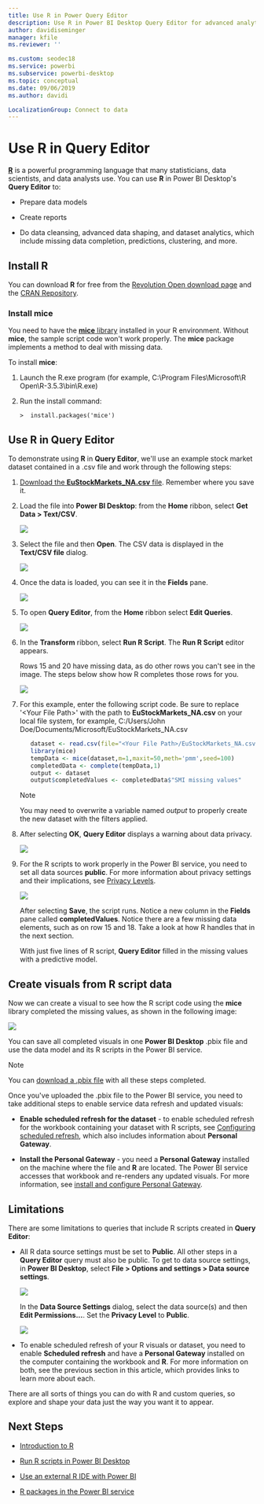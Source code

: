 ```yaml
---
title: Use R in Power Query Editor
description: Use R in Power BI Desktop Query Editor for advanced analytics
author: davidiseminger
manager: kfile
ms.reviewer: ''

ms.custom: seodec18
ms.service: powerbi
ms.subservice: powerbi-desktop
ms.topic: conceptual
ms.date: 09/06/2019
ms.author: davidi

LocalizationGroup: Connect to data
---
```

# Use R in Query Editor

[**R**](https://mran.microsoft.com/documents/what-is-r) is a powerful programming language that many statisticians, data scientists, and data analysts use. You can use **R** in Power BI Desktop's **Query Editor** to:

* Prepare data models

* Create reports

* Do data cleansing, advanced data shaping, and dataset analytics, which include missing data completion, predictions, clustering, and more.  

## Install R

You can download  **R** for free from the [Revolution Open download page](https://mran.revolutionanalytics.com/download/) and the [CRAN Repository](https://cran.r-project.org/bin/windows/base/).

### Install mice

You need to have the [**mice** library](https://www.rdocumentation.org/packages/mice/versions/3.5.0/topics/mice) installed in your R environment. Without **mice**, the sample script code won't work properly. The **mice** package implements a method to deal with missing data.

To install **mice**:

1. Launch the R.exe program (for example, C:\Program Files\Microsoft\R Open\R-3.5.3\bin\R.exe)  

2. Run the install command:

   ``` 
   >  install.packages('mice') 
   ```

## Use R in Query Editor

To demonstrate using **R** in **Query Editor**, we'll use an example stock market dataset contained in  a .csv file and work through the following steps:

1. [Download the **EuStockMarkets_NA.csv** file](http://download.microsoft.com/download/F/8/A/F8AA9DC9-8545-4AAE-9305-27AD1D01DC03/EuStockMarkets_NA.csv). Remember where you save it.

1. Load the file into **Power BI Desktop**: from the **Home** ribbon, select **Get Data > Text/CSV**.

   ![](media/desktop-r-in-query-editor/r-in-query-editor_1.png)

1. Select the file and then **Open**. The CSV data is displayed in the **Text/CSV file** dialog.

   ![](media/desktop-r-in-query-editor/r-in-query-editor_2.png)

1. Once the data is loaded, you can see it in the **Fields** pane.

   ![](media/desktop-r-in-query-editor/r-in-query-editor_3.png)

1. To open **Query Editor**, from the **Home** ribbon select **Edit Queries**.

   ![](media/desktop-r-in-query-editor/r-in-query-editor_4.png)

1. In the **Transform** ribbon, select **Run R Script**. The **Run R Script** editor appears.  

   Rows 15 and 20 have missing data, as do other rows you can't see in the image. The steps below show how R completes those rows for you.

   ![](media/desktop-r-in-query-editor/r-in-query-editor_5d.png)

1. For this example, enter the following script code. Be sure to replace '&lt;Your File Path&gt;' with the path to **EuStockMarkets_NA.csv** on your local file system, for example, C:/Users/John Doe/Documents/Microsoft/EuStockMarkets_NA.csv

    ```r
       dataset <- read.csv(file="<Your File Path>/EuStockMarkets_NA.csv", header=TRUE, sep=",")
       library(mice)
       tempData <- mice(dataset,m=1,maxit=50,meth='pmm',seed=100)
       completedData <- complete(tempData,1)
       output <- dataset
       output$completedValues <- completedData$"SMI missing values"
    ```

    > [!NOTE]
    > You may need to overwrite a variable named *output* to properly create the new dataset with the filters applied.

7. After selecting **OK**, **Query Editor** displays a warning about data privacy.

   ![](media/desktop-r-in-query-editor/r-in-query-editor_6.png)
8. For the R scripts to work properly in the Power BI service, you need to set all data sources **public**. For more information about privacy settings and their implications, see [Privacy Levels](desktop-privacy-levels.md).

   ![](media/desktop-r-in-query-editor/r-in-query-editor_7.png)

   After selecting **Save**, the script runs. Notice a new column in the **Fields** pane called **completedValues**. Notice there are a few missing data elements, such as on row 15 and 18. Take a look at how R handles that in the next section.

   With just five lines of R script, **Query Editor** filled in the missing values with a predictive model.

## Create visuals from R script data

Now we can create a visual to see how the R script code using the **mice** library completed the missing values, as shown in the following image:

![](media/desktop-r-in-query-editor/r-in-query-editor_8a.png)

You can save all completed visuals in one **Power BI Desktop** .pbix file and use the data model and its R scripts in the Power BI service.

> [!NOTE]
> You can [download a .pbix file](http://download.microsoft.com/download/F/8/A/F8AA9DC9-8545-4AAE-9305-27AD1D01DC03/Complete%20Values%20with%20R%20in%20PQ.pbix) with all these steps completed.

Once you've uploaded the .pbix file to the Power BI service, you need to take additional steps to enable service data refresh and updated visuals:  

* **Enable scheduled refresh for the dataset** - to enable scheduled refresh for the workbook containing your dataset with R scripts, see [Configuring scheduled refresh](refresh-scheduled-refresh.md), which also includes information about **Personal Gateway**.

* **Install the Personal Gateway** - you need a **Personal Gateway** installed on the machine where the file and **R** are located. The Power BI service accesses that workbook and re-renders any updated visuals. For more information, see [install and configure Personal Gateway](service-gateway-personal-mode.md).

## Limitations

There are some limitations to queries that include R scripts created in **Query Editor**:

* All R data source settings must be set to **Public**. All other steps in a **Query Editor** query must also be public. To get to data source settings, in **Power BI Desktop**, select **File > Options and settings > Data source settings**.

  ![](media/desktop-r-in-query-editor/r-in-query-editor_9.png)

  In the **Data Source Settings** dialog, select the data source(s) and then **Edit Permissions...**.  Set the **Privacy Level**  to **Public**.

  ![](media/desktop-r-in-query-editor/r-in-query-editor_10.png)    
* To enable scheduled refresh of your R visuals or dataset, you need to enable **Scheduled refresh** and have a **Personal Gateway** installed on the computer containing the workbook and **R**. For more information on both, see the previous section in this article, which provides links to learn more about each.

There are all sorts of things you can do with R and custom queries, so explore and shape your data just the way you want it to appear.

## Next Steps

* [Introduction to R](https://mran.microsoft.com/documents/what-is-r) 

* [Run R scripts in Power BI Desktop](desktop-r-scripts.md) 

* [Use an external R IDE with Power BI](desktop-r-ide.md) 

* [R packages in the Power BI service](service-r-packages-support.md)
